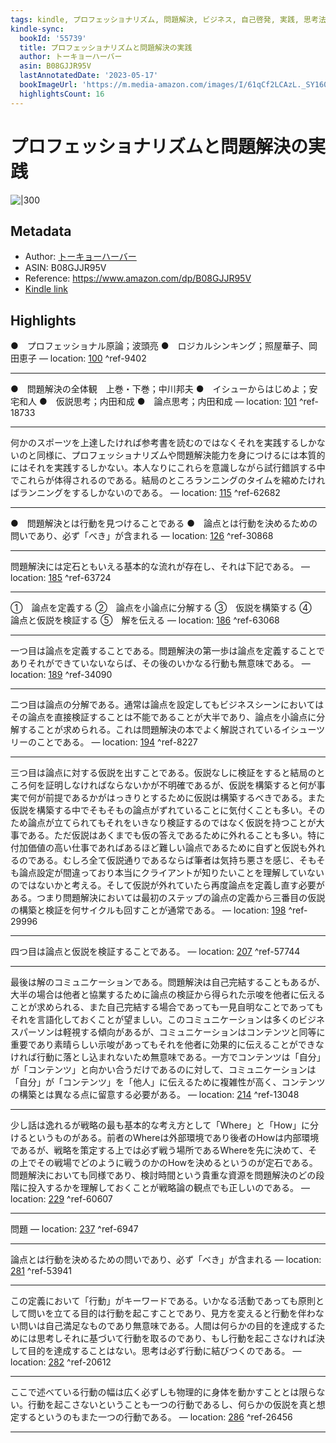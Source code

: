 ```yaml
---
tags: kindle, プロフェッショナリズム, 問題解決, ビジネス, 自己啓発, 実践, 思考法, 成長, リーダーシップ
kindle-sync:
  bookId: '55739'
  title: プロフェッショナリズムと問題解決の実践
  author: トーキョーハーバー
  asin: B08GJJR95V
  lastAnnotatedDate: '2023-05-17'
  bookImageUrl: 'https://m.media-amazon.com/images/I/61qCf2LCAzL._SY160.jpg'
  highlightsCount: 16
---
```


# プロフェッショナリズムと問題解決の実践
![|300](https://m.media-amazon.com/images/I/61qCf2LCAzL.jpg)
## Metadata
* Author: [トーキョーハーバー](https://www.amazon.comundefined)
* ASIN: B08GJJR95V
* Reference: https://www.amazon.com/dp/B08GJJR95V
* [Kindle link](kindle://book?action=open&asin=B08GJJR95V)

## Highlights
●　プロフェッショナル原論；波頭亮 ●　ロジカルシンキング；照屋華子、岡田恵子 — location: [100](kindle://book?action=open&asin=B08GJJR95V&location=100) ^ref-9402

---
●　問題解決の全体観　上巻・下巻；中川邦夫 ●　イシューからはじめよ；安宅和人 ●　仮説思考；内田和成 ●　論点思考；内田和成 — location: [101](kindle://book?action=open&asin=B08GJJR95V&location=101) ^ref-18733

---
何かのスポーツを上達したければ参考書を読むのではなくそれを実践するしかないのと同様に、プロフェッショナリズムや問題解決能力を身につけるには本質的にはそれを実践するしかない。本人なりにこれらを意識しながら試行錯誤する中でこれらが体得されるのである。結局のところランニングのタイムを縮めたければランニングをするしかないのである。 — location: [115](kindle://book?action=open&asin=B08GJJR95V&location=115) ^ref-62682

---
●　問題解決とは行動を見つけることである ●　論点とは行動を決めるための問いであり、必ず「べき」が含まれる — location: [126](kindle://book?action=open&asin=B08GJJR95V&location=126) ^ref-30868

---
問題解決には定石ともいえる基本的な流れが存在し、それは下記である。 — location: [185](kindle://book?action=open&asin=B08GJJR95V&location=185) ^ref-63724

---
①　論点を定義する ②　論点を小論点に分解する ③　仮説を構築する ④　論点と仮説を検証する ⑤　解を伝える — location: [186](kindle://book?action=open&asin=B08GJJR95V&location=186) ^ref-63068

---
一つ目は論点を定義することである。問題解決の第一歩は論点を定義することでありそれができていないならば、その後のいかなる行動も無意味である。 — location: [189](kindle://book?action=open&asin=B08GJJR95V&location=189) ^ref-34090

---
二つ目は論点の分解である。通常は論点を設定してもビジネスシーンにおいてはその論点を直接検証することは不能であることが大半であり、論点を小論点に分解することが求められる。これは問題解決の本でよく解説されているイシューツリーのことである。 — location: [194](kindle://book?action=open&asin=B08GJJR95V&location=194) ^ref-8227

---
三つ目は論点に対する仮説を出すことである。仮説なしに検証をすると結局のところ何を証明しなければならないかが不明確であるが、仮説を構築すると何が事実で何が前提であるかがはっきりとするために仮説は構築するべきである。また仮説を構築する中でそもそもの論点がずれていることに気付くことも多い。そのため論点が立てられてもそれをいきなり検証するのではなく仮説を持つことが大事である。ただ仮説はあくまでも仮の答えであるために外れることも多い。特に付加価値の高い仕事であればあるほど難しい論点であるために自ずと仮説も外れるのである。むしろ全て仮説通りであるならば筆者は気持ち悪さを感じ、そもそも論点設定が間違っており本当にクライアントが知りたいことを理解していないのではないかと考える。そして仮説が外れていたら再度論点を定義し直す必要がある。つまり問題解決においては最初のステップの論点の定義から三番目の仮説の構築と検証を何サイクルも回すことが通常である。 — location: [198](kindle://book?action=open&asin=B08GJJR95V&location=198) ^ref-29996

---
四つ目は論点と仮説を検証することである。 — location: [207](kindle://book?action=open&asin=B08GJJR95V&location=207) ^ref-57744

---
最後は解のコミュニケーションである。問題解決は自己完結することもあるが、大半の場合は他者と協業するために論点の検証から得られた示唆を他者に伝えることが求められる、また自己完結する場合であっても一見自明なことであってもそれを言語化しておくことが望ましい。このコミュニケーションは多くのビジネスパーソンは軽視する傾向があるが、コミュニケーションはコンテンツと同等に重要であり素晴らしい示唆があってもそれを他者に効果的に伝えることができなければ行動に落とし込まれないため無意味である。一方でコンテンツは「自分」が「コンテンツ」と向かい合うだけであるのに対して、コミュニケーションは「自分」が「コンテンツ」を「他人」に伝えるために複雑性が高く、コンテンツの構築とは異なる点に留意する必要がある。 — location: [214](kindle://book?action=open&asin=B08GJJR95V&location=214) ^ref-13048

---
少し話は逸れるが戦略の最も基本的な考え方として「Where」と「How」に分けるというものがある。前者のWhereは外部環境であり後者のHowは内部環境であるが、戦略を策定する上では必ず戦う場所であるWhereを先に決めて、その上でその戦場でどのように戦うのかのHowを決めるというのが定石である。問題解決においても同様であり、検討時間という貴重な資源を問題解決のどの段階に投入するかを理解しておくことが戦略論の観点でも正しいのである。 — location: [229](kindle://book?action=open&asin=B08GJJR95V&location=229) ^ref-60607

---
問題 — location: [237](kindle://book?action=open&asin=B08GJJR95V&location=237) ^ref-6947

---
論点とは行動を決めるための問いであり、必ず「べき」が含まれる — location: [281](kindle://book?action=open&asin=B08GJJR95V&location=281) ^ref-53941

---
この定義において「行動」がキーワードである。いかなる活動であっても原則として問いを立てる目的は行動を起こすことであり、見方を変えると行動を伴わない問いは自己満足なものであり無意味である。人間は何らかの目的を達成するためには思考しそれに基づいて行動を取るのであり、もし行動を起こさなければ決して目的を達成することはない。思考は必ず行動に結びつくのである。 — location: [282](kindle://book?action=open&asin=B08GJJR95V&location=282) ^ref-20612

---
ここで述べている行動の幅は広く必ずしも物理的に身体を動かすこととは限らない。行動を起こさないということも一つの行動であるし、何らかの仮説を真と想定するというのもまた一つの行動である。 — location: [286](kindle://book?action=open&asin=B08GJJR95V&location=286) ^ref-26456

---
